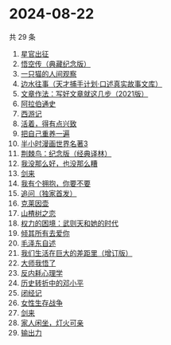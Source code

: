 # 2024-08-22

共 29 条

<!-- BEGIN WEREAD -->
<!-- 最后更新时间 2024-08-22 16:01:14 +0800 -->
1. [星官出征](https://weread.qq.com/web/bookDetail/93332730813ab8696g012956)
1. [悟空传（典藏纪念版）](https://weread.qq.com/web/bookDetail/e4d322205d19e7e4d8b740c)
1. [一只猫的人间观察](https://weread.qq.com/web/bookDetail/22e32e90813ab8eacg012920)
1. [边水往事（天才捕手计划·口述真实故事文库）](https://weread.qq.com/web/bookDetail/064326a0813ab779ag018bda)
1. [文章作法：写好文章就这几步（2021版）](https://weread.qq.com/web/bookDetail/b9a324007289260ab9ad7cb)
1. [阿拉伯通史](https://weread.qq.com/web/bookDetail/4ee32960813ab8ee8g012dec)
1. [西游记](https://weread.qq.com/web/bookDetail/64032210721070a5640294f)
1. [活着，得有点兴致](https://weread.qq.com/web/bookDetail/00932d207249dd110095168)
1. [把自己重养一遍](https://weread.qq.com/web/bookDetail/c7132470813ab91ebg013e73)
1. [半小时漫画世界名著3](https://weread.qq.com/web/bookDetail/d4a32840813ab777dg011f08)
1. [荆棘鸟：纪念版（经典译林）](https://weread.qq.com/web/bookDetail/be2323405e4805be27f7a7e)
1. [我没那么好，也没那么糟](https://weread.qq.com/web/bookDetail/1f632a80813ab8ed7g017040)
1. [剑来](https://weread.qq.com/web/bookDetail/8e5326b07153adcf8e53d42)
1. [我有个拥抱，你要不要](https://weread.qq.com/web/bookDetail/f4532c70813ab8df3g0130ad)
1. [追问（独家首发）](https://weread.qq.com/web/bookDetail/e7b322705d0e04e7b85e068)
1. [克莱因壶](https://weread.qq.com/web/bookDetail/31e32cc071cad2bd31e0252)
1. [山楂树之恋](https://weread.qq.com/web/bookDetail/069321805b41ec06960d430)
1. [权力的困境：武则天和她的时代](https://weread.qq.com/web/bookDetail/9a3324a0813ab8c43g011886)
1. [倾其所有去爱你](https://weread.qq.com/web/bookDetail/581328c0813ab91b0g012b29)
1. [毛泽东自述](https://weread.qq.com/web/bookDetail/4de325a0813ab7379g0121da)
1. [我们生活在巨大的差距里（增订版）](https://weread.qq.com/web/bookDetail/39d32150813ab920eg0190dd)
1. [大师我悟了](https://weread.qq.com/web/bookDetail/7f832cb0813ab9135g019304)
1. [反内耗心理学](https://weread.qq.com/web/bookDetail/ced32730813ab8b3cg017549)
1. [历史转折中的邓小平](https://weread.qq.com/web/bookDetail/34c32ff0813ab91cdg019b06)
1. [闭经记](https://weread.qq.com/web/bookDetail/35332510813ab84b3g0188bd)
1. [女性生存战争](https://weread.qq.com/web/bookDetail/a0e32830813ab7f57g017a41)
1. [剑来](https://weread.qq.com/web/bookDetail/dee32e1071db086fdeef491)
1. [家人闲坐，灯火可亲](https://weread.qq.com/web/bookDetail/10c320a071db56db10cbf8c)
1. [输出力](https://weread.qq.com/web/bookDetail/0aa32050813ab91e5g0118a5)
<!-- END WEREAD -->